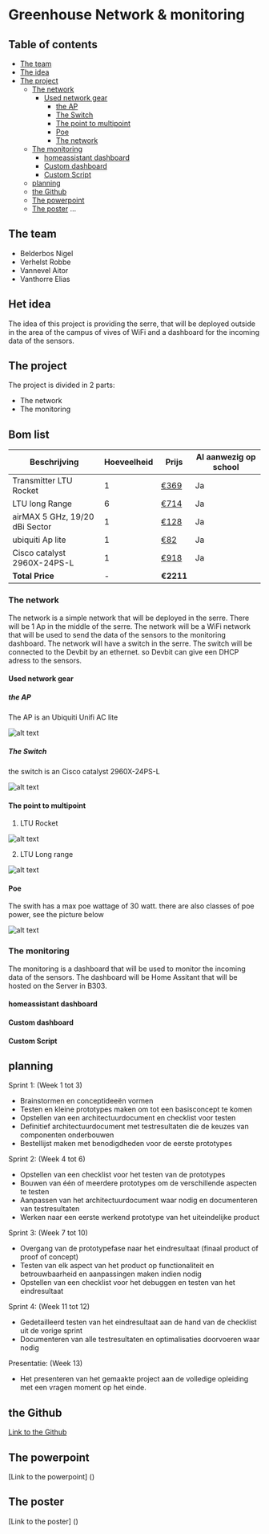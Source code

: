 # Greenhouse Network & monitoring

## Table of contents
- [The team](#the-team)
- [The idea](#the-idea)
- [The project](#the-project)
  * [The network](#the-network)
    + [Used network gear](#used-network-gear)
      - [the AP](#the-ap)
      - [The Switch](#the-switch)
      - [The point to multipoint](#the-point-to-multipoint)
      - [Poe](#poe)
      - [The network](#the-network-1)
  * [The monitoring](#the-monitoring)
    + [homeassistant dashboard](#homeassistant-dashboard)
    + [Custom dashboard](#custom-dashboard)
    + [Custom Script](#custom-script)
  * [planning](#planning)
  * [the Github](#the-github)
  * [The powerpoint](#the-powerpoint)
  * [The poster](#the-poster)
...

## The team
- Belderbos Nigel
- Verhelst Robbe
- Vannevel Aitor
- Vanthorre Elias

## Het idea
The idea of this project is providing the serre, that will be deployed outside in the area of the campus of vives of WiFi and a dashboard for the incoming data of the sensors.


## The project

The project is divided in 2 parts:
- The network
- The monitoring


## Bom list

| Beschrijving | Hoeveelheid | Prijs | Al aanwezig op school |
|--------------|-------------|-------|-----------------------|
| Transmitter LTU Rocket | 1 | [€369](https://eu.store.ui.com/eu/en/collections/uisp-wireless-ltu-5-ghz-basestation/products/ltu-rocket) | Ja |
| LTU long Range | 6 | [€714](https://eu.store.ui.com/eu/en/collections/uisp-wireless-ltu-5-ghz-client-long-range/products/ltu-lr) | Ja |
| airMAX 5 GHz, 19/20 dBi Sector | 1 | [€128](https://eu.store.ui.com/eu/en/collections/uisp-wireless-antennas-sector/products/am-5g2?variant=am-5g19-120) | Ja |
ubiquiti Ap lite | 1 | [€82](https://eu.store.ui.com/eu/en/products/uap-ac-lite)| Ja |
| Cisco catalyst 2960X-24PS-L | 1 | [€918](https://www.cisco.com/c/en/us/products/collateral/switches/catalyst-2960-x-series-switches/datasheet-c78-729232.html) | Ja |
| **Total Price** | - | **€2211** |

### The network

The network is a simple network that will be deployed in the serre. There will be 1 Ap in the middle of the serre. The network will be a WiFi network that will be used to send the data of the sensors to the monitoring dashboard. The network will have a switch in the serre. The switch will be connected to the Devbit by an ethernet. so Devbit can give een DHCP adress to the sensors.

#### Used network gear

##### the AP

The AP is an Ubiquiti Unifi AC lite 

![alt text](<foto's/ac lite.png>)


##### The Switch

the switch is an Cisco catalyst 2960X-24PS-L

![alt text](<foto's/cisco catalyst 2960x.png>)

#### The point to multipoint

1. LTU Rocket

![alt text](<foto's/LTU rocket.png>)

2. LTU Long range

![alt text](<foto's/LTU long range.png>)

#### Poe

The swith has a max poe wattage of 30 watt. there are also classes of poe power, see the picture below

![alt text](<foto's/Poe classes.png>)


#### 



### The monitoring

The monitoring is a dashboard that will be used to monitor the incoming data of the sensors. The dashboard will be Home Assitant that will be hosted on the Server in B303. 

#### homeassistant dashboard

#### Custom dashboard

#### Custom Script





## planning

Sprint 1: (Week 1 tot 3)
- Brainstormen en conceptideeën vormen
- Testen en kleine prototypes maken om tot een basisconcept te komen
- Opstellen van een architectuurdocument en checklist voor testen
- Definitief architectuurdocument met testresultaten die de keuzes van componenten onderbouwen
- Bestellijst maken met benodigdheden voor de eerste prototypes

Sprint 2: (Week 4 tot 6)
- Opstellen van een checklist voor het testen van de prototypes
- Bouwen van één of meerdere prototypes om de verschillende aspecten te testen
- Aanpassen van het architectuurdocument waar nodig en documenteren van testresultaten
- Werken naar een eerste werkend prototype van het uiteindelijke product

Sprint 3: (Week 7 tot 10)
- Overgang van de prototypefase naar het eindresultaat (finaal product of proof of concept)
- Testen van elk aspect van het product op functionaliteit en betrouwbaarheid en aanpassingen maken indien nodig
- Opstellen van een checklist voor het debuggen en testen van het eindresultaat

Sprint 4: (Week 11 tot 12)
- Gedetailleerd testen van het eindresultaat aan de hand van de checklist uit de vorige sprint
- Documenteren van alle testresultaten en optimalisaties doorvoeren waar nodig

Presentatie: (Week 13)
- Het presenteren van het gemaakte project aan de volledige opleiding met een vragen moment op het einde.


## the Github

[Link to the Github](https://github.com/vives-project-xp/GreenhouseNetwork-Monitoring)


## The powerpoint

[Link to the powerpoint] ()


## The poster

[Link to the poster] ()
